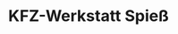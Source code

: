 ---
title: "KFZ-Werkstatt Spieß"
url: /landau-in-der-pfalz/kfz-werkstatt-spiess/
shop: Autowerkstatt
---